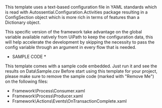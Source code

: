 This template uses a text-based configuration file in YAML standards which is read with Autossential.Configuration.Activities package resulting in a ConfigSection object which is more rich in terms of features than a Dictionary object.

This specific version of the framework take advantage on the global variable available natively from UiPath to keep the configuration data, this will help accelerate the development by skipping the necessity to pass the config variable through an argument in every flow that is needed.

* SAMPLE CODE *

This template comes with a sample code embedded. Just run it and see the results on Data\Sample.csv
Before start using this template for your project, please make sure to remove the sample code (marked with "Remove Me") on the following files:

- Framework\Process\Consumer.xaml
- Framework\Process\Producer.xaml
- Framework\Actions\Events\OnTransactionComplete.xaml